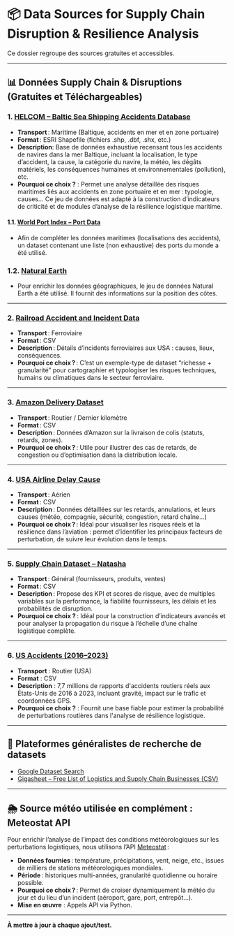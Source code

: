 # 📦 Data Sources for Supply Chain Disruption & Resilience Analysis

Ce dossier regroupe des sources gratuites et accessibles.

---

## 📊 Données Supply Chain & Disruptions (Gratuites et Téléchargeables)

### 1. [HELCOM – Baltic Sea Shipping Accidents Database](https://maps.helcom.fi/website/mapservice/?datasetID=cae61cf8-0b3a-449a-aeaf-1df752dd3d80)
- **Transport** : Maritime (Baltique, accidents en mer et en zone portuaire)
- **Format** : ESRI Shapefile (fichiers .shp, .dbf, .shx, etc.)
- **Description**: Base de données exhaustive recensant tous les accidents de navires dans la mer Baltique, incluant la localisation, le type d’accident, la cause, la catégorie du navire, la météo, les dégâts matériels, les conséquences humaines et environnementales (pollution), etc.
- **Pourquoi ce choix ?** : Permet une analyse détaillée des risques maritimes liés aux accidents en zone portuaire et en mer : typologie, causes... Ce jeu de données est adapté à la construction d’indicateurs de criticité et de modules d’analyse de la résilience logistique maritime.

#### 1.1. [World Port Index – Port Data](https://fgmod.nga.mil/apps/WPI-Viewer/)
- Afin de compléter les données maritimes (localisations des accidents), un dataset contenant une liste (non exhaustive) des ports du monde a été utilisé.

### 1.2. [Natural Earth](https://www.naturalearthdata.com/http//www.naturalearthdata.com/download/10m/physical/ne_10m_land.zip)
- Pour enrichir les données géographiques, le jeu de données Natural Earth a été utilisé. Il fournit des informations sur la position des côtes.

---

### 2. [Railroad Accident and Incident Data](https://www.kaggle.com/datasets/chrico03/railroad-accident-and-incident-data)
- **Transport** : Ferroviaire
- **Format** : CSV
- **Description** : Détails d’incidents ferroviaires aux USA : causes, lieux, conséquences.
- **Pourquoi ce choix ?** : C’est un exemple-type de dataset “richesse + granularité” pour cartographier et typologiser les risques techniques, humains ou climatiques dans le secteur ferroviaire.

---

### 3. [Amazon Delivery Dataset](https://www.kaggle.com/datasets/sujalsuthar/amazon-delivery-dataset)
- **Transport** : Routier / Dernier kilomètre
- **Format** : CSV
- **Description** : Données d’Amazon sur la livraison de colis (statuts, retards, zones).
- **Pourquoi ce choix ?** : Utile pour illustrer des cas de retards, de congestion ou d’optimisation dans la distribution locale.

---

### 4. [USA Airline Delay Cause](https://www.kaggle.com/datasets/ryanjt/airline-delay-cause)
- **Transport** : Aérien
- **Format** : CSV
- **Description** : Données détaillées sur les retards, annulations, et leurs causes (météo, compagnie, sécurité, congestion, retard chaîne…)
- **Pourquoi ce choix ?** : Idéal pour visualiser les risques réels et la résilience dans l’aviation : permet d’identifier les principaux facteurs de perturbation, de suivre leur évolution dans le temps.

---

### 5. [Supply Chain Dataset – Natasha](https://www.kaggle.com/datasets/natasha0786/supply-chain-dataset/data)
- **Transport** : Général (fournisseurs, produits, ventes)
- **Format** : CSV
- **Description** : Propose des KPI et scores de risque, avec de multiples variables sur la performance, la fiabilité fournisseurs, les délais et les probabilités de disruption.
- **Pourquoi ce choix ?** :  Idéal pour la construction d’indicateurs avancés et pour analyser la propagation du risque à l’échelle d’une chaîne logistique complète.

---

### 6. [US Accidents (2016–2023)](https://www.kaggle.com/datasets/sobhanmoosavi/us-accidents)
- **Transport** : Routier (USA)
- **Format** : CSV
- **Description** : 7,7 millions de rapports d'accidents routiers réels aux États-Unis de 2016 à 2023, incluant gravité, impact sur le trafic et coordonnées GPS.
- **Pourquoi ce choix ?** : Fournit une base fiable pour estimer la probabilité de perturbations routières dans l'analyse de résilience logistique.

---
## 🔎 Plateformes généralistes de recherche de datasets
- [Google Dataset Search](https://datasetsearch.research.google.com/)
- [Gigasheet – Free List of Logistics and Supply Chain Businesses (CSV)](https://www.gigasheet.com/sample-data/free-list-of-logistics-and-supply-chain-businessescsv)

---
## 🌦️ Source météo utilisée en complément : Meteostat API

Pour enrichir l’analyse de l’impact des conditions météorologiques sur les perturbations logistiques, nous utilisons l’API [Meteostat](https://meteostat.net/en/) :

- **Données fournies** : température, précipitations, vent, neige, etc., issues de milliers de stations météorologiques mondiales.
- **Période** : historiques multi-années, granularité quotidienne ou horaire possible.
- **Pourquoi ce choix ?** : Permet de croiser dynamiquement la météo du jour et du lieu d’un incident (aéroport, gare, port, entrepôt…).
- **Mise en œuvre** : Appels API via Python.

---
**À mettre à jour à chaque ajout/test.**